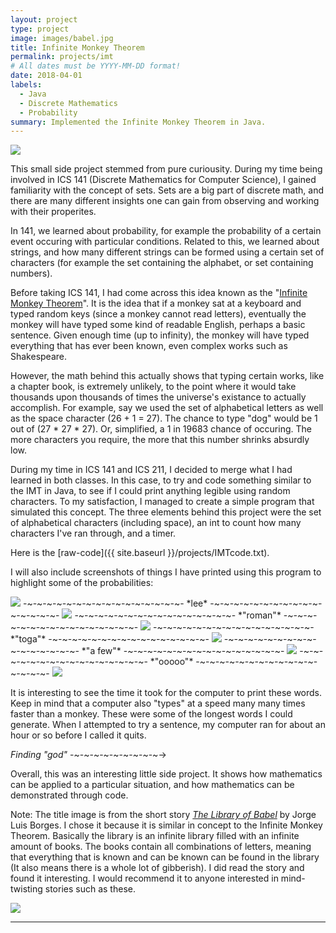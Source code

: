 ```yaml
---
layout: project
type: project
image: images/babel.jpg
title: Infinite Monkey Theorem
permalink: projects/imt
# All dates must be YYYY-MM-DD format!
date: 2018-04-01
labels:
  - Java
  - Discrete Mathematics
  - Probability
summary: Implemented the Infinite Monkey Theorem in Java.
---
```


<img class="ui medium right floated rounded image" src="../images/monkey.jpg">

This small side project stemmed from pure curiousity. During my time being involved in ICS 141 (Discrete Mathematics for Computer Science), I gained familiarity with the concept of sets. Sets are a big part of discrete math, and there are many different insights one can gain from observing and working with their properites. 

In 141, we learned about probability, for example the probability of a certain event occuring with particular conditions. Related to this, we learned about strings, and how many different strings can be formed using a certain set of characters (for example the set containing the alphabet, or set containing numbers). 

Before taking ICS 141, I had come across this idea known as the "[Infinite Monkey Theorem](https://en.wikipedia.org/wiki/Infinite_monkey_theorem)". It is the idea that if a monkey sat at a keyboard and typed random keys (since a monkey cannot read letters), eventually the monkey will have typed some kind of readable English, perhaps a basic sentence. Given enough time (up to infinity), the monkey will have typed everything that has ever been known, even complex works such as Shakespeare. 

However, the math behind this actually shows that typing certain works, like a chapter book, is extremely unlikely, to the point where it would take thousands upon thousands of times the universe's existance to actually accomplish. For example, say we used the set of alphabetical letters as well as the space character (26 + 1 = 27). The chance to type "dog" would be 1 out of (27 * 27 * 27). Or, simplified, a 1 in 19683 chance of occuring. The more characters you require, the more that this number shrinks absurdly low. 

During my time in ICS 141 and ICS 211, I decided to merge what I had learned in both classes. In this case, to try and code something similar to the IMT in Java, to see if I could print anything legible using random characters. To my satisfaction, I managed to create a simple program that simulated this concept. The three elements behind this project were the set of alphabetical characters (including space), an int to count how many characters I've ran through, and a timer.

Here is the [raw-code]({{ site.baseurl }}/projects/IMTcode.txt).

I will also include screenshots of things I have printed using this program to highlight some of the probabilities:


  <img class="ui image" src="../images/lee.png">
  -~-~-~-~-~-~-~-~-~-~-~-~-~-~-~-~- *lee* -~-~-~-~-~-~-~-~-~-~-~-~-~-~-~-~-
  
  <img class="ui image" src="../images/roman.png">
  -~-~-~-~-~-~-~-~-~-~-~-~-~-~-~-~- *"roman"* -~-~-~-~-~-~-~-~-~-~-~-~-~-~-~-~-
  
  <img class="ui image" src="../images/toga.png">
  -~-~-~-~-~-~-~-~-~-~-~-~-~-~-~-~- *"toga"* -~-~-~-~-~-~-~-~-~-~-~-~-~-~-~-~-
  
  <img class="ui image" src="../images/a few.png">
  -~-~-~-~-~-~-~-~-~-~-~-~-~-~-~-~- *"a few"* -~-~-~-~-~-~-~-~-~-~-~-~-~-~-~-~-
  
  <img class="ui image" src="../images/ooooo.png">
  -~-~-~-~-~-~-~-~-~-~-~-~-~-~-~-~- *"ooooo"* -~-~-~-~-~-~-~-~-~-~-~-~-~-~-~-~-
  
  
<img class="ui medium right floated rounded image" src="../images/godsearch.gif">


It is interesting to see the time it took for the computer to print these words. Keep in mind that a computer also "types" at a speed many many times faster than a monkey. These were some of the longest words I could generate. When I attempted to try a sentence, my computer ran for about an hour or so before I called it quits. 

*Finding "god"* -~-~-~-~-~-~-~-~-~->

Overall, this was an interesting little side project. It shows how mathematics can be applied to a particular situation, and how mathematics can be demonstrated through code.

Note: The title image is from the short story *[The Library of Babel](https://maskofreason.files.wordpress.com/2011/02/the-library-of-babel-by-jorge-luis-borges.pdf)* by Jorge Luis Borges. I chose it because it is similar in concept to the Infinite Monkey Theorem. Basically the library is an infinite library filled with an infinite amount of books. The books contain all combinations of letters, meaning that everything that is known and can be known can be found in the library (It also means there is a whole lot of gibberish). I did read the story and found it interesting. I would recommend it to anyone interested in mind-twisting stories such as these.


<img class="ui floated rounded image" src="../images/library.jpg">
 

_____________________________________________________________________________________






